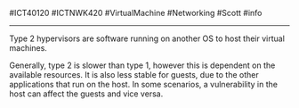  #ICT40120 #ICTNWK420 #VirtualMachine #Networking #Scott #info

---

Type 2 hypervisors are software running on another OS to host their virtual machines. 

Generally, type 2 is slower than type 1, however this is dependent on the available resources. It is also less stable for guests, due to the other applications that run on the host. 
In some scenarios, a vulnerability in the host can affect the guests and vice versa.